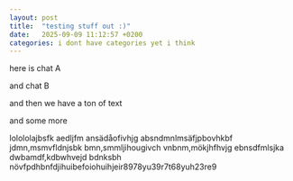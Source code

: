 ```yaml
---
layout: post
title:  "testing stuff out :)"
date:   2025-09-09 11:12:57 +0200
categories: i dont have categories yet i think
---
```


here is chat A

<sms-chat>
  <script type="application/json">
  [
    {"who":"them","text":"Hey!","time":"2025-09-08T09:12:00"},
    {"who":"me","text":"Yo 👋","time":"2025-09-08T09:13:00"},
    {"who":"them","text":"Colors working now?","time":"2025-09-08T12:45:00"},
    {"who":"me","text":"Yepetiyep!!!","time":"2025-09-08T12:45:00"},
    {"who":"me","text":"tysm","time":"2025-09-08T12:45:00"}
  ]
  </script>
</sms-chat>

and chat B

<sms-chat group-by-minutes="3">
  <script type="application/json">
  [
    {"who":"them","name":"Alex","text":"Hey team","time":"2025-09-08T09:12:00"},
    {"who":"them","name":"Alex","text":"Quick update","time":"2025-09-08T09:12:30"},
    {"who":"them","name":"Sam","text":"Following up","time":"2025-09-08T09:13:00"},
    {"who":"me","name":"Me","text":"Got it!","time":"2025-09-08T09:13:15"}
  ]
  </script>
</sms-chat>


and then we have a ton of text







and some more



lolololajbsfk aedljfm ansädåofivhjg absndmnlmsäfjpbovhkbf jdmn,msmvfldnjsbk bmn,smmljihougivch vnbnm,mökjhfhvjg ebnsdfmlsjka dwbamdf,kdbwhvejd bdnksbh növfpdhbnfdjihuibefoiohuihjeir8978yu39r7t68yuh23re9